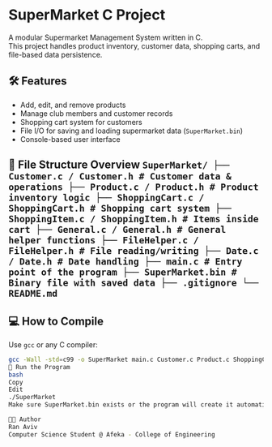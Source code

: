 # SuperMarket C Project

A modular Supermarket Management System written in C.  
This project handles product inventory, customer data, shopping carts, and file-based data persistence.

## 🛠 Features

- Add, edit, and remove products
- Manage club members and customer records
- Shopping cart system for customers
- File I/O for saving and loading supermarket data (`SuperMarket.bin`)
- Console-based user interface

 ## 📁 File Structure Overview ``` SuperMarket/ ├── Customer.c / Customer.h # Customer data & operations ├── Product.c / Product.h # Product inventory logic ├── ShoppingCart.c / ShoppingCart.h # Shopping cart system ├── ShoppingItem.c / ShoppingItem.h # Items inside cart ├── General.c / General.h # General helper functions ├── FileHelper.c / FileHelper.h # File reading/writing ├── Date.c / Date.h # Date handling ├── main.c # Entry point of the program ├── SuperMarket.bin # Binary file with saved data ├── .gitignore └── README.md ```



## 💻 How to Compile

Use `gcc` or any C compiler:

```bash
gcc -Wall -std=c99 -o SuperMarket main.c Customer.c Product.c ShoppingCart.c ShoppingItem.c FileHelper.c General.c Date.c Utils.c
🚀 Run the Program
bash
Copy
Edit
./SuperMarket
Make sure SuperMarket.bin exists or the program will create it automatically.

👨‍💻 Author
Ran Aviv
Computer Science Student @ Afeka - College of Engineering
